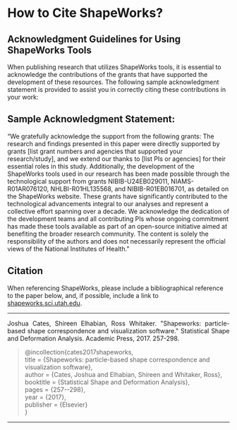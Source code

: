 # How to Cite ShapeWorks?

## Acknowledgment Guidelines for Using ShapeWorks Tools

When publishing research that utilizes ShapeWorks tools, it is essential to acknowledge the contributions of the grants that have supported the development of these resources. The following sample acknowledgment statement is provided to assist you in correctly citing these contributions in your work:

## Sample Acknowledgment Statement:

“We gratefully acknowledge the support from the following grants: The research and findings presented in this paper were directly supported by grants [list grant numbers and agencies that supported your research/study], and we extend our thanks to [list PIs or agencies] for their essential roles in this study. Additionally, the development of the ShapeWorks tools used in our research has been made possible through the technological support from grants NIBIB-U24EB029011, NIAMS-R01AR076120, NHLBI-R01HL135568, and NIBIB-R01EB016701, as detailed on the ShapeWorks website. These grants have significantly contributed to the technological advancements integral to our analyses and represent a collective effort spanning over a decade. We acknowledge the dedication of the development teams and all contributing PIs whose ongoing commitment has made these tools available as part of an open-source initiative aimed at benefiting the broader research community. The content is solely the responsibility of the authors and does not necessarily represent the official views of the National Institutes of Health."

## Citation

When referencing ShapeWorks, please include a bibliographical reference to the paper below, and, if possible, include a link to [shapeworks.sci.utah.edu](http://www.sci.utah.edu/software/shapeworks.html/). 

---

<p align="justify">
Joshua Cates, Shireen Elhabian, Ross Whitaker. "Shapeworks: particle-based shape correspondence and visualization software." Statistical Shape and Deformation Analysis. Academic Press, 2017. 257-298.
</p>

>@incollection{cates2017shapeworks,   
title = {Shapeworks: particle-based shape correspondence and visualization software},   
  author = {Cates, Joshua and Elhabian, Shireen and Whitaker, Ross},   
  booktitle = {Statistical Shape and Deformation Analysis},   
  pages = {257--298},   
  year = {2017},   
  publisher = {Elsevier}  
}
---
